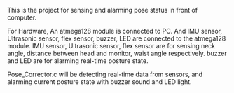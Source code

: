 This is the project for sensing and alarming pose status in front of computer.

For Hardware,
An atmega128 module is connected to PC. And IMU sensor, Ultrasonic sensor, flex sensor, buzzer, LED are connected to the atmega128 module.
IMU sensor, Ultrasonic sensor, flex sensor are for sensing neck angle, distance between head and monitor, waist angle respectively.
buzzer and LED are for alarming real-time posture state.

Pose_Corrector.c will be detecting real-time data from sensors, and alarming current posture state with buzzer sound and LED light.
